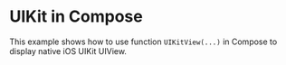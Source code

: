 # UIKit in Compose

This example shows how to use function `UIKitView(...)` in Compose to display native iOS UIKit UIView.
